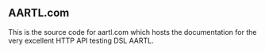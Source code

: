## AARTL.com

This is the source code for aartl.com which hosts the documentation for the very excellent HTTP API testing DSL AARTL.
